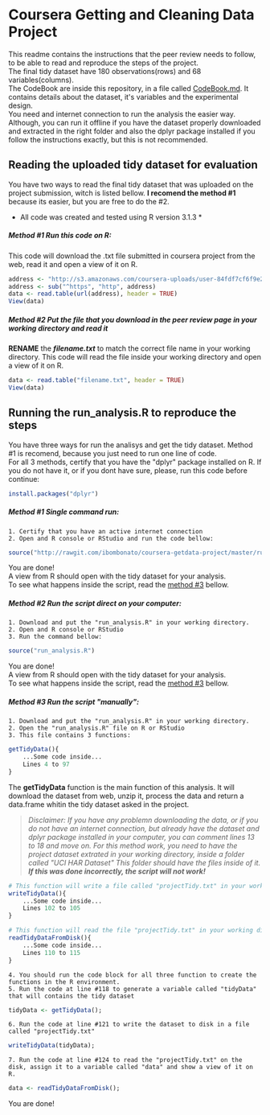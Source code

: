 # Coursera Getting and Cleaning Data Project
This readme contains the instructions that the peer review needs to follow, to be able to read and reproduce the steps of the project.  
The final tidy dataset have 180 observations(rows) and 68 variables(columns).  
The CodeBook are inside this repository, in a file called [CodeBook.md](https://github.com/ibombonato/coursera-getdata-project/blob/master/CodeBook.md). It contains details about the dataset, it's variables and the experimental design.  
You need and internet connection to run the analysis the easier way. Although, you can run it offline if you have the dataset properly downloaded and extracted in the right folder and also the dplyr package installed if you follow the instructions exactly, but this is not recommended.

## Reading the uploaded tidy dataset for evaluation
You have two ways to read the final tidy dataset that was uploaded on the project submission, witch is listed bellow. __I recomend the method #1__ because its easier, but you are free to do the #2.
* All code was created and tested using R version 3.1.3 *

##### Method #1 Run this code on R:
This code will download the .txt file submitted in coursera project from the web, read it and open a view of it on R.

```R
address <- "http://s3.amazonaws.com/coursera-uploads/user-84fdf7cf6f9e2bb6bf6fdf14/973499/asst-3/3dbaf7a0cf6411e4acbab19e5f79ee5b.txt"
address <- sub("^https", "http", address)
data <- read.table(url(address), header = TRUE)
View(data)
```

##### Method #2 Put the file that you download in the peer review page in your working directory and read it
__RENAME__ the **_filename.txt_** to match the correct file name in your working directory.
This code will read the file inside your working directory and open a view of it on R.

```R
data <- read.table("filename.txt", header = TRUE)
View(data)
```

## Running the run_analysis.R to reproduce the steps
You have three ways for run the analisys and get the tidy dataset. Method #1 is recomend, because you just need to run one line of code.  
For all 3 methods, certify that you have the "dplyr" package installed on R. If you do not have it, or if you dont have sure, please, run this code before continue:
```R
install.packages("dplyr")
```

##### __Method #1__ Single command run:
	1. Certify that you have an active internet connection
	2. Open and R console or RStudio and run the code bellow:
```R
source("http://rawgit.com/ibombonato/coursera-getdata-project/master/run_analysis.R")
```
You are done!  
A view from R should open with the tidy dataset for your analysis.  
To see what happens inside the script, read the [method #3](#method-3-run-the-script-manually) bellow.

##### __Method #2__ Run the script direct on your computer:
	1. Download and put the "run_analysis.R" in your working directory.
	2. Open and R console or RStudio
	3. Run the command bellow:
```R
source("run_analysis.R")
```
You are done!  
A view from R should open with the tidy dataset for your analysis.  
To see what happens inside the script, read the [method #3](#method-3-run-the-script-manually) bellow.

##### __Method #3__ Run the script "manually":
	1. Download and put the "run_analysis.R" in your working directory.
	2. Open the "run_analysis.R" file on R or RStudio
	3. This file contains 3 functions:
```R
getTidyData(){
	...Some code inside...
	Lines 4 to 97
}
```
The __getTidyData__ function is the main function of this analysis. It will download the dataset from web, 
unzip it, process the data and return a data.frame whitin the tidy dataset asked in the project.  

> *Disclaimer: If you have any problemn downloading the data, or if you do not have an internet connection, but already have the dataset and dplyr package installed in your computer, you can comment lines 13 to 18 and move on. For this method work, you need to have the project dataset extrated in your working directory, inside a folder called "UCI HAR Dataset"
> This folder should have the files inside of it.  
> __If this was done incorrectly, the script will not work!__*

```R
# This function will write a file called "projectTidy.txt" in your working directory
writeTidyData(){
	...Some code inside...
	Lines 102 to 105
}
```			
```R
# This function will read the file "projectTidy.txt" in your working directory and open a view of it. So you can view the data.
readTidyDataFromDisk(){
	...Some code inside...
	Lines 110 to 115
}
```	
	4. You should run the code block for all three function to create the functions in the R environment.
	5. Run the code at line #118 to generate a variable called "tidyData" that will contains the tidy dataset
```R
tidyData <- getTidyData();
```	
	6. Run the code at line #121 to write the dataset to disk in a file called "projectTidy.txt"
```R
writeTidyData(tidyData);
```	
	7. Run the code at line #124 to read the "projectTidy.txt" on the disk, assign it to a variable called "data" and show a view of it on R.
```R
data <- readTidyDataFromDisk();
```	
You are done!  
